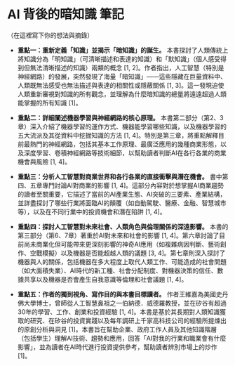 # AI 背後的暗知識  筆記

（在這裡寫下你的想法與摘錄）

*   **重點一：重新定義「知識」並揭示「暗知識」的誕生。**
    本書探討了人類傳統上將知識分為「明知識」（可清晰描述和表達的知識）和「默知識」（個人感受得到但無法清晰描述的知識）兩類的概念 [1, 2]。作者指出，人工智慧（特別是神經網路）的發展，突然發現了海量「暗知識」——這些隱藏在巨量資料中、人類既無法感受也無法描述與表達的相關性或隱蔽關係 [1, 3]。這一發現迫使人類重新審視對知識的所有觀念，並理解為什麼暗知識的總量將遠遠超過人類能掌握的所有知識 [1]。

*   **重點二：詳細闡述機器學習與神經網路的核心原理。**
    本書第二部分（第2、3章）深入介紹了機器學習的運作方式、機器能學習哪些知識，以及機器學習的五大流派及其從資料中挖掘知識的方法 [1, 4]。特別是第三章，將重點解釋目前最熱門的神經網路，包括其基本工作原理、最廣泛應用的幾種商業形態，以及深度學習、卷積神經網路等技術細節，以幫助讀者判斷AI在各行各業的商業機會與風險 [1, 4]。

*   **重點三：分析人工智慧對商業世界和各行各業的直接衝擊與潛在機會。**
    書中第四、五章專門討論AI對商業的影響 [1, 4]。這部分內容對於想掌握AI商業趨勢的讀者至關重要，它描述了當前的AI產業生態、AI突破的三要素、產業結構，並詳盡探討了哪些行業將面臨AI的顛覆（如自動駕駛、醫療、金融、智慧城市等），以及在不同行業中的投資機會和潛在陷阱 [1, 4]。

*   **重點四：探討人工智慧對未來社會、人類角色與倫理關係的深遠影響。**
    本書的第三部分（第6、7章）著重於AI對未來和社會的影響 [1, 4]。第六章討論了目前尚未商業化但可能帶來更深刻影響的神奇AI應用（如複雜病因判斷、藝術創作、空戰模擬）以及機器是否能超越人類的議題 [3, 4]。第七章則深入探討了機器與人的關係，包括機器在多大程度上取代人類工作、可能造成的社會問題（如大面積失業）、AI時代的新工種、社會分配制度、對機器決策的信任、數據共享以及機器是否會產生自我意識等倫理和社會議題 [1, 4]。

*   **重點五：作者的獨到視角、寫作目的與本書目標讀者。**
    作者王維嘉為美國史丹佛大學博士，曾師從人工智慧鼻祖之一伯納德．威德羅教授，並在矽谷有超過30年的學習、工作、創業和投資經驗 [1, 4]。本書是基於其長期對人類知識獲取的研究、在矽谷的投資實踐以及每年調研上千家高科技公司的經驗所提煉出的原創分析與洞見 [1]。本書旨在幫助企業、政府工作人員及其他知識階層（包括學生）理解AI技術、趨勢和應用，回答「AI對我的行業和職業會有什麼影響」，並為讀者在AI時代進行投資提供參考，幫助讀者辨別市場上的炒作 [1]。